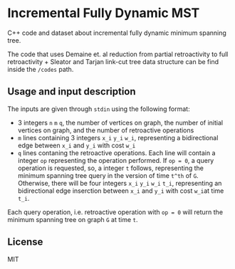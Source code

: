 # Incremental Fully Dynamic MST

C++ code and dataset about incremental fully dynamic minimum spanning tree.

The code that uses Demaine et. al reduction from partial retroactivity to full retroactivity + Sleator and Tarjan link-cut tree data structure can be find inside the `/codes` path.

## Usage and input description

The inputs are given through `stdin` using the following format:

- 3 integers `n` `m` `q`, the number of vertices on graph, the number of initial vertices on graph, and the number of retroactive operations
- `m` lines containing 3 integers `x_i` `y_i` `w_i`, representing a bidirectional edge between `x_i` and `y_i` with cost `w_i`
- `q` lines contaning the retroactive operations. Each line will contain a integer `op` representing the operation performed. If `op = 0`, a query operation is requested, so, a integer `t` follows, representing the minimum spanning tree query in the version of time `t^th` of `G`. Otherwise, there will be four integers `x_i` `y_i` `w_i` `t_i`, representing an bidirectional edge inserction between `x_i` and `y_i` with cost `w_i`at time `t_i`.
 
Each query operation, i.e. retroactive operation with `op = 0` will return the minimum spanning tree on graph `G` at time `t`.



License
----

MIT
